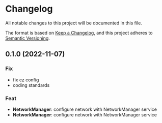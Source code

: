 # Changelog
All notable changes to this project will be documented in this file.

The format is based on [Keep a Changelog](https://keepachangelog.com/en/1.0.0/),
and this project adheres to [Semantic Versioning](https://semver.org/spec/v2.0.0.html).

## 0.1.0 (2022-11-07)

### Fix

- fix cz config
- coding standards

### Feat

- **NetworkManager**: configure network with NetworkManager service
- **NetworkManager**: configure network with NetworkManager service
